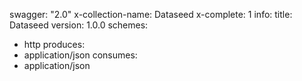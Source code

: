 swagger: "2.0"
x-collection-name: Dataseed
x-complete: 1
info:
  title: Dataseed
  version: 1.0.0
schemes:
- http
produces:
- application/json
consumes:
- application/json